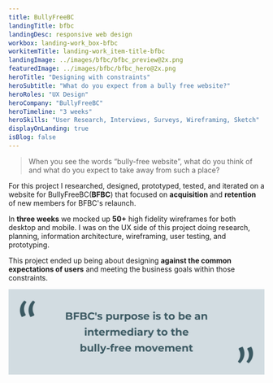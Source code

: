 ```yaml
---
title: BullyFreeBC
landingTitle: bfbc
landingDesc: responsive web design
workbox: landing-work_box-bfbc
workitemTitle: landing-work_item-title-bfbc
landingImage: ../images/bfbc/bfbc_preview@2x.png
featuredImage: ../images/bfbc/bfbc_hero@2x.png
heroTitle: "Designing with constraints"
heroSubtitle: "What do you expect from a bully free website?"
heroRoles: "UX Design"
heroCompany: "BullyFreeBC"
heroTimeline: "3 weeks"
heroSkills: "User Research, Interviews, Surveys, Wireframing, Sketch"
displayOnLanding: true
isBlog: false
---
```

>
>When you see the words “bully-free website”, what do you think of and what do you expect to take away from such a place?  
>  

For this project I researched, designed, prototyped, tested, and iterated on a website for BullyFreeBC(**BFBC**) that focused on **acquisition** and **retention** of new members for BFBC's relaunch.

In **three weeks** we mocked up **50+** high fidelity wireframes for both desktop and mobile. I was on the UX side of this project doing research, planning, information architecture, wireframing, user testing, and prototyping.

This project ended up being about designing **against the common expectations of users** and meeting the business goals within those constraints.

![Understanding the Challenge](../images/bfbc/challenge.png)

